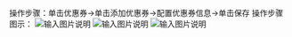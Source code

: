 操作步骤：单击优惠券→单击添加优惠券→配置优惠券信息→单击保存
操作步骤图示：
![输入图片说明](https://images.gitee.com/uploads/images/2021/0512/110832_371f27ca_8867015.png "屏幕截图.png")
![输入图片说明](https://images.gitee.com/uploads/images/2021/0512/111029_59adf528_8867015.png "屏幕截图.png")
![输入图片说明](https://images.gitee.com/uploads/images/2021/0512/111103_d298b112_8867015.png "屏幕截图.png")